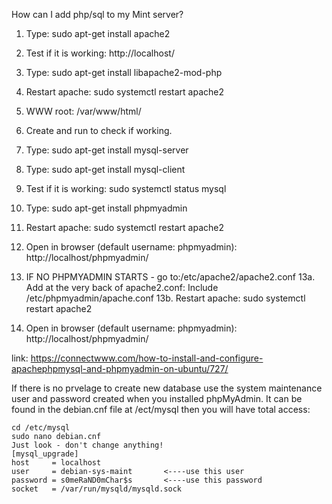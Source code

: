 How can I add php/sql to my Mint server?

1. Type: sudo apt-get install apache2
2. Test if it is working: http://localhost/

3. Type: sudo apt-get install libapache2-mod-php
4. Restart apache: sudo systemctl restart apache2
5. WWW root: /var/www/html/
6. Create <?php phpinfo() ?> and run to check if working.

7. Type: sudo apt-get install mysql-server
8. Type: sudo apt-get install mysql-client
9. Test if it is working: sudo systemctl status mysql

10. Type: sudo apt-get install phpmyadmin
11. Restart apache: sudo systemctl restart apache2
12. Open in browser (default username: phpmyadmin): http://localhost/phpmyadmin/
13. IF NO PHPMYADMIN STARTS - go to:/etc/apache2/apache2.conf
13a. Add at the very back of apache2.conf: Include /etc/phpmyadmin/apache.conf
13b. Restart apache: sudo systemctl restart apache2

14. Open in browser (default username: phpmyadmin): http://localhost/phpmyadmin/

link: https://connectwww.com/how-to-install-and-configure-apachephpmysql-and-phpmyadmin-on-ubuntu/727/

If there is no prvelage to create new database use the system maintenance user and password created when you installed phpMyAdmin.
It can be found in the debian.cnf file at /ect/mysql then you will have total access:

    cd /etc/mysql
    sudo nano debian.cnf
    Just look - don't change anything!
    [mysql_upgrade]
    host     = localhost
    user     = debian-sys-maint       <----use this user
    password = s0meRaND0mChar$s       <----use this password
    socket   = /var/run/mysqld/mysqld.sock

